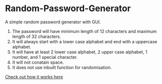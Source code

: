 # Random-Password-Generator
A simple random password generator with GUI.

1. The password will have minimum length of 12 characters and maximum length of 32 characters.
2. It will always start with a lower case alphabet and end with a uppercase alphabet.
3. It will have at least 2 lower case alphabet, 2 upper case alphabet, 1 number, and 1 special character.
4. It will not conatain space.
5. It does not use inbuilt function for randomisation.

[Check out how it works here](https://drive.google.com/open?id=1pF3Lh0EwkrjtHx9p3d3oF7lAuUGIsTUj)
